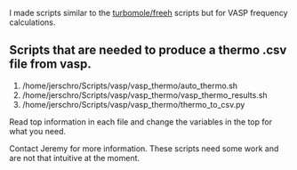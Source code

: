 
I made scripts similar to the [turbomole/freeh](../turbomole/freeh.md) scripts but for VASP frequency calculations.

## Scripts that are needed to produce a thermo .csv file from vasp.

1. /home/jerschro/Scripts/vasp/vasp_thermo/auto_thermo.sh
1. /home/jerschro/Scripts/vasp/vasp_thermo/vasp_thermo_results.sh
1. /home/jerschro/Scripts/vasp/vasp_thermo/thermo_to_csv.py

Read top information in each file and change the variables in the top for what you need.

Contact Jeremy for more information. These scripts need some work and are not that intuitive at the moment.